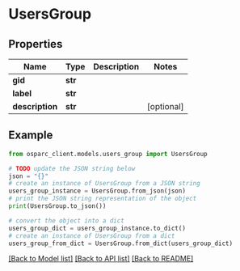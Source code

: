 # UsersGroup


## Properties

Name | Type | Description | Notes
------------ | ------------- | ------------- | -------------
**gid** | **str** |  | 
**label** | **str** |  | 
**description** | **str** |  | [optional] 

## Example

```python
from osparc_client.models.users_group import UsersGroup

# TODO update the JSON string below
json = "{}"
# create an instance of UsersGroup from a JSON string
users_group_instance = UsersGroup.from_json(json)
# print the JSON string representation of the object
print(UsersGroup.to_json())

# convert the object into a dict
users_group_dict = users_group_instance.to_dict()
# create an instance of UsersGroup from a dict
users_group_from_dict = UsersGroup.from_dict(users_group_dict)
```
[[Back to Model list]](../README.md#documentation-for-models) [[Back to API list]](../README.md#documentation-for-api-endpoints) [[Back to README]](../README.md)


